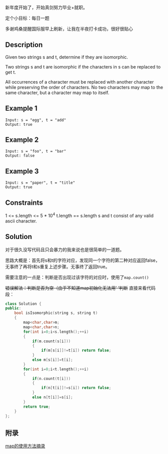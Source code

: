 新年度开始了，开始真剑努力毕业+就职。

定个小目标：每日一题

多谢鸡桑提醒国际服早上刷新，让我在半夜打卡成功，很好很贴心
## Description
Given two strings s and t, determine if they are isomorphic.

Two strings s and t are isomorphic if the characters in s can be replaced to get t.

All occurrences of a character must be replaced with another character while preserving the order of characters. No two characters may map to the same character, but a character may map to itself.

## Example 1
```
Input: s = "egg", t = "add"
Output: true
```
## Example 2
```
Input: s = "foo", t = "bar"
Output: false
```
## Example 3
```
Input: s = "paper", t = "title"
Output: true
```
## Constraints
1 <= s.length <= 5 * $10^4$
t.length == s.length
s and t consist of any valid ascii character.

## Solution
对于很久没写代码且只会暴力的我来说也是很简单的一道题。

思路大概是：首先将s和t的字符对应，发现同一个字符的第二种对应返回false，无事终了再将t和s重复上述步骤。无事终了返回true。

需要注意的一点是：判断是否出现过该字符的对应时，使用了`map.count()`

~~错误解法：判断是否为空（由于不知道map初始化无法用’ ‘判断~~
直接来看代码段：

```cpp
class Solution {
public:
    bool isIsomorphic(string s, string t) 
    {
        map<char,char>m;
        map<char,char>n;
        for(int i=0;i<s.length();++i)
        {
            if(m.count(s[i]))
            {
                if(m[s[i]]!=t[i]) return false;
            }
            else m[s[i]]=t[i];
        }
        for(int i=0;i<t.length();++i)
        {
            if(n.count(t[i]))
            {
                if(n[t[i]]!=s[i]) return false;
            }
            else n[t[i]]=s[i];
        }
        return true;
    }
};
```
## 附录
[map的使用方法摘录](https://blog.csdn.net/sevenjoin/article/details/81943864)

